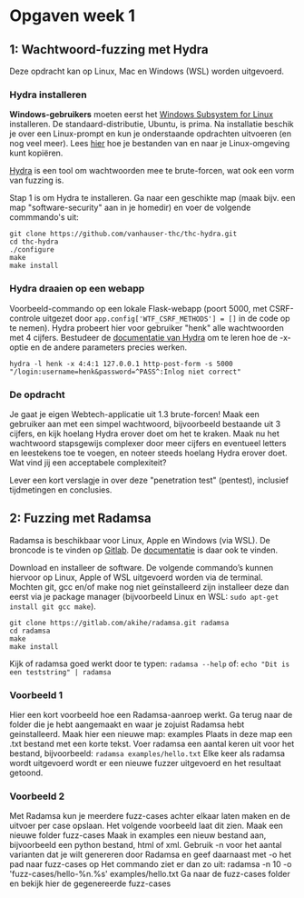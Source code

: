 # Opgaven week 1

## 1: Wachtwoord-fuzzing met Hydra

Deze opdracht kan op Linux, Mac en Windows (WSL) worden uitgevoerd.

### Hydra installeren

**Windows-gebruikers** moeten eerst het [Windows Subsystem for Linux](https://learn.microsoft.com/en-us/windows/wsl/install) installeren. De standaard-distributie, Ubuntu, is prima. Na installatie beschik je over een Linux-prompt en kun je onderstaande opdrachten uitvoeren (en nog veel meer). Lees [hier](https://www.howtogeek.com/426749/how-to-access-your-linux-wsl-files-in-windows-10/) hoe je bestanden van en naar je Linux-omgeving kunt kopiëren.

[Hydra](https://github.com/vanhauser-thc/thc-hydra) is een tool om wachtwoorden mee te brute-forcen, wat ook een vorm van fuzzing is.

Stap 1 is om Hydra te installeren. Ga naar een geschikte map (maak bijv. een map "software-security" aan in je homedir) en voer de volgende commmando's uit:
```
git clone https://github.com/vanhauser-thc/thc-hydra.git
cd thc-hydra
./configure
make
make install
```

### Hydra draaien op een webapp

Voorbeeld-commando op een lokale Flask-webapp (poort 5000, met CSRF-controle uitgezet door ``app.config['WTF_CSRF_METHODS'] = []`` in de code op te nemen). Hydra probeert hier voor gebruiker "henk" alle wachtwoorden met 4 cijfers. Bestudeer de [documentatie van Hydra](https://github.com/vanhauser-thc/thc-hydra) om te leren hoe de -x-optie en de andere parameters precies werken.

``hydra -l henk -x 4:4:1 127.0.0.1 http-post-form -s 5000 "/login:username=henk&password=^PASS^:Inlog niet correct"``

### De opdracht

Je gaat je eigen Webtech-applicatie uit 1.3 brute-forcen! Maak een gebruiker aan met een simpel wachtwoord, bijvoorbeeld bestaande uit 3 cijfers, en kijk hoelang Hydra erover doet om het te kraken. Maak nu het wachtwoord stapsgewijs complexer door meer cijfers en eventueel letters en leestekens toe te voegen, en noteer steeds hoelang Hydra erover doet. Wat vind jij een acceptabele complexiteit?

Lever een kort verslagje in over deze "penetration test" (pentest), inclusief tijdmetingen en conclusies.

## 2: Fuzzing met Radamsa

Radamsa is beschikbaar voor Linux, Apple en Windows (via WSL). De broncode is te vinden op [Gitlab](https://gitlab.com/akihe/radamsa). De [documentatie](https://gitlab.com/akihe/radamsa/-/blob/develop/README.md) is daar ook te vinden.

Download en installeer de software. De volgende commando’s kunnen hiervoor op Linux, Apple of WSL uitgevoerd worden via de terminal. Mochten git, gcc en/of make nog niet geïnstalleerd zijn installeer deze dan eerst via je package manager (bijvoorbeeld Linux en WSL: ``sudo apt-get install git gcc make``).

```
git clone https://gitlab.com/akihe/radamsa.git radamsa
cd radamsa
make
make install
```

Kijk of radamsa goed werkt door te typen: ``radamsa --help``
of: ``echo "Dit is een teststring" | radamsa``

### Voorbeeld 1
Hier een kort voorbeeld hoe een Radamsa-aanroep werkt.
Ga terug naar de folder die je hebt aangemaakt en waar je zojuist Radamsa hebt geinstalleerd.
Maak hier een nieuwe map: examples
Plaats in deze map een .txt bestand met een korte tekst.
Voer radamsa een aantal keren uit voor het bestand, bijvoorbeeld: ``radamsa examples/hello.txt``
Elke keer als radamsa wordt uitgevoerd wordt er een nieuwe fuzzer uitgevoerd en het resultaat getoond.

### Voorbeeld 2
Met Radamsa kun je meerdere fuzz-cases achter elkaar laten maken en de uitvoer per case opslaan. Het volgende voorbeeld laat dit zien.
Maak een nieuwe folder fuzz-cases
Maak in examples een nieuw bestand aan, bijvoorbeeld een python bestand, html of xml.
Gebruik -n voor het aantal varianten dat je wilt genereren door Radamsa en geef daarnaast met -o het pad naar fuzz-cases op
Het commando ziet er dan zo uit:  radamsa -n 10 -o 'fuzz-cases/hello-%n.%s' examples/hello.txt
Ga naar de fuzz-cases folder en bekijk hier de gegenereerde fuzz-cases